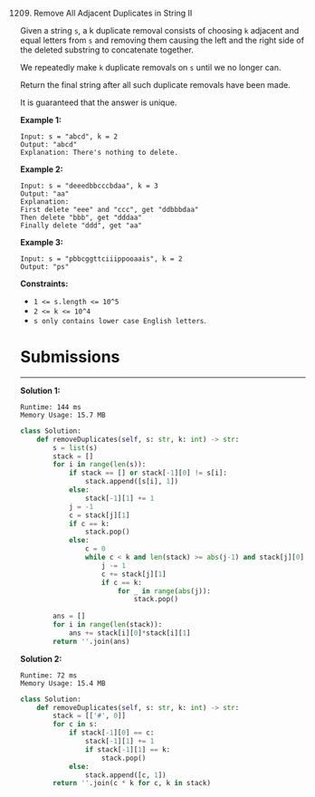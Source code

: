 1209. Remove All Adjacent Duplicates in String II

Given a string `s`, a k duplicate removal consists of choosing `k` adjacent and equal letters from `s` and removing them causing the left and the right side of the deleted substring to concatenate together.

We repeatedly make `k` duplicate removals on `s` until we no longer can.

Return the final string after all such duplicate removals have been made.

It is guaranteed that the answer is unique.

**Example 1:**
```
Input: s = "abcd", k = 2
Output: "abcd"
Explanation: There's nothing to delete.
```
**Example 2:**
```
Input: s = "deeedbbcccbdaa", k = 3
Output: "aa"
Explanation: 
First delete "eee" and "ccc", get "ddbbbdaa"
Then delete "bbb", get "dddaa"
Finally delete "ddd", get "aa"
```
**Example 3:**
```
Input: s = "pbbcggttciiippooaais", k = 2
Output: "ps"
```

**Constraints:**

* `1 <= s.length <= 10^5`
* `2 <= k <= 10^4`
* `s only contains lower case English letters`.

# Submissions
---
**Solution 1:**
```
Runtime: 144 ms
Memory Usage: 15.7 MB
```
```python
class Solution:
    def removeDuplicates(self, s: str, k: int) -> str:
        s = list(s)
        stack = []
        for i in range(len(s)):
            if stack == [] or stack[-1][0] != s[i]:
                stack.append([s[i], 1])
            else:
                stack[-1][1] += 1
            j = -1
            c = stack[j][1]
            if c == k:
                stack.pop()
            else:
                c = 0
                while c < k and len(stack) >= abs(j-1) and stack[j][0] == stack[j-1][0]:
                    j -= 1
                    c += stack[j][1]
                    if c == k:
                        for _ in range(abs(j)):
                            stack.pop()
        
        ans = []
        for i in range(len(stack)):
            ans += stack[i][0]*stack[i][1]
        return ''.join(ans)
```

**Solution 2:**
```
Runtime: 72 ms
Memory Usage: 15.4 MB
```
```python
class Solution:
    def removeDuplicates(self, s: str, k: int) -> str:
        stack = [['#', 0]]
        for c in s:
            if stack[-1][0] == c:
                stack[-1][1] += 1
                if stack[-1][1] == k:
                    stack.pop()
            else:
                stack.append([c, 1])
        return ''.join(c * k for c, k in stack)
```